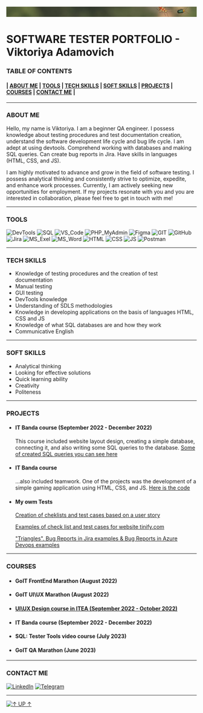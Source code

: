 ![Header](https://github.com/ViktoriyaAdamovich/viktoriyaadamovich/blob/main/assets/header.png)

# SOFTWARE TESTER PORTFOLIO - Viktoriya Adamovich 

### TABLE OF CONTENTS
#### | [ABOUT ME](https://github.com/ViktoriyaAdamovich#about-me) | [TOOLS](https://github.com/ViktoriyaAdamovich#tools) | [TECH SKILLS](https://github.com/ViktoriyaAdamovich#tech-skills) | [SOFT SKILLS](https://github.com/ViktoriyaAdamovich#soft-skills) | [PROJECTS](https://github.com/ViktoriyaAdamovich#projects) | [COURSES](https://github.com/ViktoriyaAdamovich#courses) | [CONTACT ME](https://github.com/ViktoriyaAdamovich#contact-me) |
___

### ABOUT ME


Hello, my name is Viktoriya. I am a beginner QA engineer. I possess knowledge about testing procedures and test documentation creation, understand the software development life cycle and bug life cycle. I am adept at using devtools. Comprehend working with databases and making SQL queries. Can create bug reports in Jira. Have skills in languages (HTML, CSS, and JS).

I am highly motivated to advance and grow in the field of software testing. I possess analytical thinking and consistently strive to optimize, expedite, and enhance work processes.
Currently, I am actively seeking new opportunities for employment. If my projects resonate with you and you are interested in collaboration, please feel free to get in touch with me!

___

### TOOLS 
![DevTools](https://img.shields.io/badge/DevTools-577019?style=for-the-badge)
![SQL](https://img.shields.io/badge/SQL-577019?style=for-the-badge)
![VS_Code](https://img.shields.io/badge/VS_Code-577019?style=for-the-badge)
![PHP_MyAdmin](https://img.shields.io/badge/PHP_MyAdmin-577019?style=for-the-badge)
![Figma](https://img.shields.io/badge/Figma-577019?style=for-the-badge)
![GIT](https://img.shields.io/badge/GIT-577019?style=for-the-badge)
![GitHub](https://img.shields.io/badge/GitHub-577019?style=for-the-badge)
![Jira](https://img.shields.io/badge/Jira-577019?style=for-the-badge)
![MS_Exel](https://img.shields.io/badge/MS_Exel-577019?style=for-the-badge)
![MS_Word](https://img.shields.io/badge/MS_Word-577019?style=for-the-badge)
![HTML](https://img.shields.io/badge/HTML-577019?style=for-the-badge)
![CSS](https://img.shields.io/badge/CSS-577019?style=for-the-badge)
![JS](https://img.shields.io/badge/JS-577019?style=for-the-badge)
![Postman](https://img.shields.io/badge/Postman-577019?style=for-the-badge)
___

### TECH SKILLS
- Knowledge of testing procedures and the creation of test documentation
- Manual testing
- GUI testing
- DevTools knowledge
- Understanding of SDLS methodologies
- Knowledge in developing applications on the basis of languages HTML, CSS and JS
- Knowledge of what SQL databases are and how they work
- Communicative English
___

### SOFT SKILLS

- Analytical thinking
- Looking for effective solutions
- Quick learning ability
- Creativity
- Politeness
___

### PROJECTS

- #### IT Banda course (September 2022 - December 2022)
    This course included website layout design, creating a simple database, connecting it, and also writing some SQL queries to the database.
    [Some of created SQL queries you can see here](https://docs.google.com/document/d/1f2_8SgImtlb4QUZwkdVSrlDi_g-k93ZqACeDE1gtmIk/edit?usp=sharing)

- #### IT Banda course 
    ...also included teamwork. One of the projects was the development of a simple gaming application using HTML, CSS, and JS. [Here is the code](https://drive.google.com/drive/folders/1-CNXaEC2iyG6YtwxV6cw7iC1AA1A3iJs?usp=sharing)

- #### My owm Tests
    [Creation of cheklists and test cases based on a user story](https://docs.google.com/document/d/17PR68P8BCT66Ds80MKV9IMM9zDqf3roOkDNjKZV0Fs0/edit?usp=sharing)
    
    [Examples of check list and test cases for website tinify.com](https://docs.google.com/spreadsheets/d/12GXwY1ffiV-8r1ENynfYQYppUvlw1dsMSybnsMVmG38/edit?usp=sharing)

    ["Triangles". Bug Reports in Jira examples & Bug Reports in Azure Devops examples](https://docs.google.com/document/d/1LucQiTbWQOccwnB2ernLA9EWgzyQtIsVLMjwbWZrAug/edit?usp=sharing)    
___

### COURSES
- #### GoIT FrontEnd Marathon (August 2022)
- #### GoIT UI\UX Marathon (August 2022)
- #### [UI\UX Design course in ITEA (September 2022 - October 2022)](https://github.com/ViktoriyaAdamovich/viktoriyaadamovich/blob/74f47f845f44dcb65a07ab491b755849b8a25164/assets/Viktoriia%20Adamovych%20%D1%81%D0%B5%D1%80%D1%82%D0%B8%D1%84%D1%96%D0%BA%D0%B0%D1%82%20ITEA.pdf) 
- #### IT Banda course (September 2022 - December 2022)
- #### SQL: Tester Tools video course (July 2023)
- #### GoIT QA Marathon (June 2023)
___

### CONTACT ME

[![LinkedIn](https://img.shields.io/badge/LinkedIn-577019?style=for-the-badge&logo=linkedin&logoColor=white)](https://www.linkedin.com/in/viktoriya-adamovich/)
[![Telegram](https://img.shields.io/badge/Telegram-577019?style=for-the-badge&logo=telegram&logoColor=white)](https://t.me/snowhite_queen)
___

[![**↑ UP ↑**](https://img.shields.io/badge/UP-577019?style=for-the-badge)](https://github.com/ViktoriyaAdamovich)